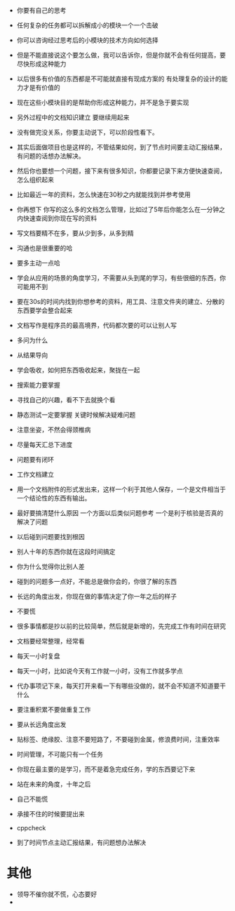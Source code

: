 * 你要有自己的思考

* 任何复杂的任务都可以拆解成小的模块一个一个击破

* 你可以咨询经过思考后的小模块的技术方向如何选择

* 但是不能直接说这个要怎么做，我可以告诉你，但是你就不会有任何提高，要尽快形成这种能力

* 以后很多有价值的东西都是不可能就直接有现成方案的 有处理复杂的设计的能力才是有价值的

* 现在这些小模块目的是帮助你形成这种能力，并不是急于要实现

* 另外过程中的文档知识建立 要继续用起来

* 没有做完没关系，你要主动说下，可以阶段性看下。

* 其实后面做项目也是这样的，不管结果如何，到了节点时间要主动汇报结果，有问题的话想办法解决。

* 然后你也要想一个问题，接下来有很多知识，你都要记录下来方便快速查阅，怎么组织起来

* 比如最近一年的资料，怎么快速在30秒之内就能找到并参考使用

* 你再想下 你写的这么多的文档怎么管理，比如过了5年后你能怎么在一分钟之内快速查阅到你现在写的资料

* 写文档要精不在多，要从少到多，从多到精

* 沟通也是很重要的哈

* 要多主动一点哈

* 学会从应用的场景的角度学习，不需要从头到尾的学习，有些很细的东西，你可能用不到

* 要在30s的时间内找到你想参考的资料，用工具、注意文件夹的建立、分散的东西要学会整合起来

* 文档写作是程序员的最高境界，代码都次要的可以让别人写

* 多问为什么

* 从结果导向

* 学会吸收，如何把东西吸收起来，聚拢在一起

* 搜索能力要掌握

* 寻找自己的兴趣，看不下去就换个看

* 静态测试一定要掌握 关键时候解决疑难问题

* 注意坐姿，不然会得颈椎病

* 尽量每天汇总下进度 

* 问题要有闭环

* 工作文档建立

* 用一个文档附件的形式发出来，这样一个利于其他人保存，一个是文件相当于一个结论性的东西有输出。

* 最好要搞清楚什么原因 一个方面以后类似问题参考 一个是利于核验是否真的解决了问题

* 以后碰到问题要找到根因

* 别人十年的东西你就在这段时间搞定

* 你为什么觉得你比别人差

* 碰到的问题多一点好，不能总是做你会的，你很了解的东西

* 长远的角度出发，你现在做的事情决定了你一年之后的样子

* 不要慌

* 很多事情都是抄以前的比较简单，然后就是新增的，先完成工作有时间在研究

* 文档要经常整理，经常看

* 每天一小时复盘

* 每天一小时，比如说今天有工作就一小时，没有工作就多学点

* 代办事项记下来，每天打开来看一下有哪些没做的，就不会不知道不知道要干什么

* 要注重积累不要做重复工作

* 要从长远角度出发

* 贴标签、绝缘胶、注意不要短路了，不要碰到金属，修浪费时间，注重效率

* 时间管理，不可能只有一个任务

* 你现在最主要的是学习，而不是着急完成任务，学的东西要记下来

* 站在未来的角度，十年之后

* 自己不能慌

* 承接不住的时候要提出来

* cppcheck

* 到了时间节点主动汇报结果，有问题想办法解决

  



# 其他

* 领导不催你就不慌，心态要好
* 

